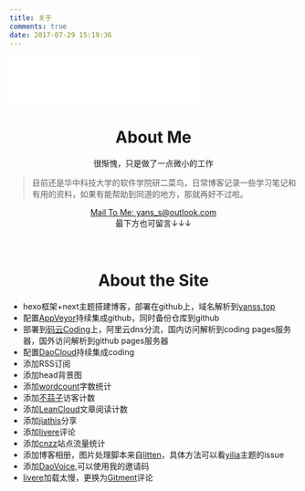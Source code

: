```yaml
---
title: 关于
comments: true
date: 2017-07-29 15:19:36
---
```


<iframe frameborder="no" border="0" marginwidth="0" marginheight="0" width=330 height=86 src="//music.163.com/outchain/player?type=2&id=412016278&auto=0&height=66"></iframe>

<center><h1>About Me</h1></center>

<center>很惭愧，只是做了一点微小的工作</center>

<blockquote class="blockquote-center">目前还是华中科技大学的软件学院研二菜鸟，日常博客记录一些学习笔记和有用的资料，如果有能帮助到同道的地方，那就再好不过啦。</blockquote>

<center><a href="mailto:yans_s@outlook.com">Mail To Me: yans_s@outlook.com</a></center>

<center>最下方也可留言↓↓↓</center>

<br/>

<br/>

<center><h1>About the Site</h1></center>

* hexo框架+next主题搭建博客，部署在github上，域名解析到[yanss.top](http://yanss.top)
* 配置[AppVeyor](https://ci.appveyor.com/projects)持续集成github，同时备份仓库到github
* 部署到[码云Coding](https://coding.net/)上，阿里云dns分流，国内访问解析到coding pages服务器，国外访问解析到github pages服务器
* 配置[DaoCloud](https://dashboard.daocloud.io/)持续集成coding
* 添加RSS订阅
* 添加head背景图
* 添加[wordcount](https://github.com/willin/hexo-wordcount)字数统计
* 添加[不蒜子](http://busuanzi.ibruce.info/)访客计数
* 添加[LeanCloud](https://leancloud.cn/)文章阅读计数
* 添加[jiathis](http://www.jiathis.com/)分享
* 添加[livere](https://livere.com/)评论
* 添加[cnzz](https://web.umeng.com)站点流量统计
* 添加博客相册，图片处理脚本来自[litten](https://github.com/litten/BlogBackup/tree/master/source/photos)，具体方法可以看[yilia](https://github.com/litten/hexo-theme-yilia)主题的issue
* 添加[DaoVoice](http://dashboard.daovoice.io/get-started?invite_code=a7abe03a
  ),可以使用我的邀请码
* [livere](https://livere.com/)加载太慢，更换为[Gitment](https://github.com/imsun/gitment)评论